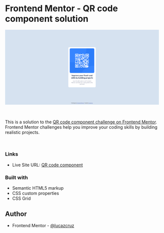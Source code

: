 # Frontend Mentor - QR code component solution

![](./design/screenshot.PNG)

<br>

This is a solution to the [QR code component challenge on Frontend Mentor](https://www.frontendmentor.io/challenges/qr-code-component-iux_sIO_H). Frontend Mentor challenges help you improve your coding skills by building realistic projects. 

<br>

### Links

- Live Site URL: [QR code component](https://lucazcruz.github.io/frontend-mentor-challenges/qr-code-component/)


### Built with

- Semantic HTML5 markup
- CSS custom properties
- CSS Grid


## Author

- Frontend Mentor - [@lucazcruz](https://www.frontendmentor.io/profile/lucazcruz)
